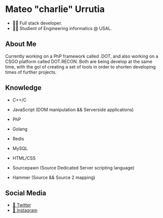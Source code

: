 # Mateo "charlie" Urrutia
- 🧑‍💻 Full stack developer.
- 🧑‍🎓 Studient of Engineering informatics @ USAL.

## About Me
Currently working on a PhP framework called .DOT, and also working on a CSGO platform called DOT.RECON. Both are being develop at the same time, with the gol of creating a set of tools in order to shorten developing times of further projects.

## Knowledge
- C++/C
- JavaScript (DOM manipulation && Serverside applications)
- PhP
- Golang
- Redis
- MySQL
- HTML/CSS

- Sourcepawn (Source Dedicated Server scripting language)
- Hammer (Source && Source 2 mapping)

## Social Media
- [🐤 Twitter](https://twitter.com/char2cs)
- [📸 Instagram](https://instagram.com/mateo.urru)
